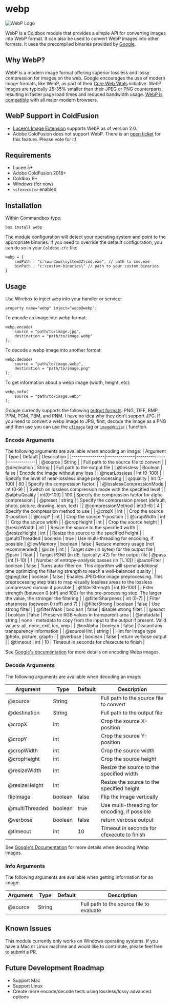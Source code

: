 # webp

![WebP Logo](https://github.com/homestar9/webp/blob/master/webp-logo.webp?raw=true)

WebP is a Coldbox module that provides a simple API for converting images into WebP format. It can also be used to convert WebP images into other formats. It uses the precompiled binaries provided by [Google](https://developers.google.com/speed/webp/docs/precompiled).

## Why WebP?

WebP is a modern image format offering superior lossless and lossy compression for images on the web.  Google encourages the use of modern image formats, like WebP, as part of their [Core Web Vitals](https://web.dev/vitals/) initiative.  WebP images are typically 25-35% smaller than their JPEG or PNG counterparts, resulting in faster page load times and reduced bandwidth usage.  [WebP is compatible](https://caniuse.com/webp) with all major modern browsers.

## WebP Support in ColdFusion

- [Lucee's Image Extension](https://github.com/lucee/extension-image) supports WebP as of version 2.0.
- Adobe ColdFusion does not support WebP.  There is an [open ticket](https://tracker.adobe.com/#/view/CF-4220291) for this feature. Please vote for it!

## Requirements

- Lucee 5+
- Adobe ColdFusion 2018+
- Coldbox 6+
- Windows (for now)
- `<cfexecute>` enabled

## Installation

Within Commandbox type:

```
box install webp
```

The module configuration will detect your operating system and point to the appropriate binaries. If you need to override the default configuration, you can do so in your `Coldbox.cfc` file:

```
webp = {
    cmdPath : "c:\windows\system32\cmd.exe", // path to cmd.exe
    binPath : "c:\custom-binaries\" // path to your custom binaries
}
```

## Usage

Use Wirebox to inject `webp` into your handler or service:

```
property name="webp" inject="webp@webp";
```

To encode an image into webp format:

```
webp.encode( 
    source = "path/to/image.jpg", 
    destination = "path/to/image.webp" 
);

```

To decode a webp image into another format:

```
webp.decode( 
    source = "path/to/image.webp", 
    destination = "path/to/image.png" 
);
```

To get information about a webp image (width, height, etc):

```
webp.info( 
    source = "path/to/image.webp"
);
```

Google currently supports the following [output formats](https://developers.google.com/speed/webp/docs/dwebp): PNG, TIFF, BMP, PPM, PGM, PBM, and PNM.  I have no idea why they don't support JPG.  If you need to convert a webp image to JPG, first, decode the image as a PNG and then use you can use the [`cfimage`](https://cfdocs.org/cfimage) tag or [`imageWrite()`](https://cfdocs.org/imagewrite) function.

### Encode Arguments

The following arguments are available when encoding an image:
| Argument | Type | Default | Description |
|----------------|--------------|--------------|--------------|
| @source | String | | Full path to the source file to convert |
| @destination |  String | | Full path to the output file |
| @lossless | Boolean | false | Encode the image without any loss |
| @nearLossless | Int (0-100) | | Specify the level of near-lossless image preprocessing |
| @quality | Int (0-100) | 80 | Specify the compression factor. |
| @losslessCompressionMode | int (0-9) | | Switch on lossless compression mode with the specified level |
| @alphaQuality | int(0-100) | 100 | Specify the compression factor for alpha compression |
| @preset | string | | Specify the compression preset (default, photo, picture, drawing, icon, text) |
| @compressionMethod | int(0-6) | 4 | Specify the compression method to use |
| @cropX | int | | Crop the source X-position |
| @cropY | int | | Crop the source Y-position |
| @cropWidth | int | | Crop the source width |
| @cropHeight | int | | Crop the source height |
| @resizeWidth | int | | Resize the source to the specified width |
| @resizeHeight | int | | Resize the source to the specified height |
| @multiThreaded | boolean | true | Use multi-threading for encoding, if possible
| @lowMemory | boolean | false | Reduce memory usage (not recommended)
| @size | int | | Target size (in bytes) for the output file
| @psnr | float | | Target PSNR (in dB. typically: 42) for the output file
| @pass | int (1-10) | 1 | Number of entropy-analysis passes (in [1..10])
| @autoFilter | boolean | false | Turns auto-filter on. This algorithm will spend additional time optimizing the filtering strength to reach a well-balanced quality |
| @jpegLike | boolean | false | Enables JPEG-like image preprocessing. This preprocessing step tries to map visually lossless areas to the lossless compressed domain if possible |
| @filterStrength | int (0-100) |  | Filter strength (between 0 (off) and 100) for the pre-processing step. The larger the value, the stronger the filtering |
| @filterSharpness | int (0-7) |  | Filter sharpness (between 0 (off) and 7) |
| @filterStrong | boolean | false | Use strong filter  |
| @filterWeak | boolean | false | disable strong filter |
| @exact | boolean | false | Preserve RGB values in transparent area |
| @metadata | string | none | metadata to copy from the input to the output if present. Valid values: all, none, exif, icc, xmp |
| @noAlpha | boolean | false | Discard any transparency information |
| @sourceHint | string | | Hint for image type (photo, picture, graph) |
| @verbose | boolean | false | return verbose output |
| @timeout | int | 10 | Timeout in seconds for cfexecute to finish |

See [Google's documentation](https://developers.google.com/speed/webp/docs/cwebp) for more details on encoding Webp images.

### Decode Arguments

The following arguments are available when decoding an image:

| Argument | Type | Default | Description |
|----------------|--------------|--------------|--------------|
| @source | String | | Full path to the source file to convert |
| @destination |  String | | Full path to the output file |
| @cropX | int | | Crop the source X-position |
| @cropY | int | | Crop the source Y-position |
| @cropWidth | int | | Crop the source width |
| @cropHeight | int | | Crop the source height  |
| @resizeWidth | int | | Resize the source to the specified width |
| @resizeHeight | int | | Resize the source to the specified height |
| flipImage | boolean | false | Flip the image vertically |
| @multiThreaded | boolean | true | Use multi-threading for encoding, if possible |
| @verbose | boolean | false | return verbose output |
| @timeout | int | 10 | Timeout in seconds for cfexecute to finish |

See [Google's Documentation](https://developers.google.com/speed/webp/docs/dwebp) for more details when decoding Webp images.


### Info Arguments

The following arguments are available when getting information for an image:

| Argument | Type | Default | Description |
|----------------|--------------|--------------|--------------|
| @source | String | | Full path to the source file to evaluate |


## Known Issues

This module currently only works on Windows operating systems.  If you have a Mac or Linux machine and would like to contribute, please feel free to submit a PR.

## Future Development Roadmap

- Support Mac
- Support Linux
- Create more encode/decode tests using lossless/lossy advanced options
